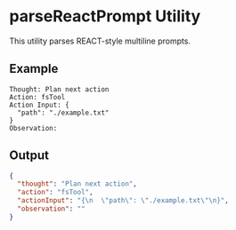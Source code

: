 # parseReactPrompt Utility

This utility parses REACT-style multiline prompts.

## Example
```text
Thought: Plan next action
Action: fsTool
Action Input: {
  "path": "./example.txt"
}
Observation:
```

## Output
```json
{
  "thought": "Plan next action",
  "action": "fsTool",
  "actionInput": "{\n  \"path\": \"./example.txt\"\n}",
  "observation": ""
}
```
